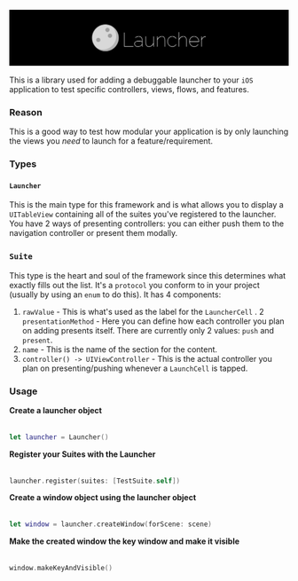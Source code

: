
![Launcher](./launchericon.png)

This is a library used for adding a debuggable launcher to your `iOS` application to test specific controllers, views, flows, and features.

### Reason

This is a good way to test how modular your application is by only launching the views you *need* to launch for a feature/requirement. 

### Types

#### `Launcher`

This is the main type for this framework and is what allows you to display a `UITableView` containing all of the suites you've registered to the launcher. You have 2 ways of presenting controllers: you can either push them to the navigation controller or present them modally.

### `Suite` 

This type is the heart and soul of the framework since this determines what exactly fills out the list. It's a `protocol` you conform to in your project (usually by using an `enum` to do this). It has 4 components:

1. `rawValue` - This is what's used as the label for the `LauncherCell` .
2  `presentationMethod` - Here you can define how each controller you plan on adding presents itself. There are currently only 2 values: `push` and `present`.
3. `name` - This is the name of the section for the content. 
4. `controller() -> UIViewController` - This is the actual controller you plan on presenting/pushing whenever a `LaunchCell` is tapped.


### Usage

**Create a launcher object**

~~~swift

let launcher = Launcher()

~~~

**Register your Suites with the Launcher**

~~~swift

launcher.register(suites: [TestSuite.self])

~~~

**Create a window object using the launcher object**

~~~swift

let window = launcher.createWindow(forScene: scene)

~~~

**Make the created window the key window and make it visible**

~~~swift

window.makeKeyAndVisible()

~~~

